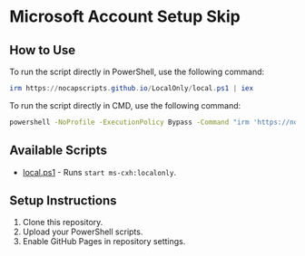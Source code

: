 # Microsoft Account Setup Skip



## How to Use

To run the script directly in PowerShell, use the following command:

````powershell
irm https://nocapscripts.github.io/LocalOnly/local.ps1 | iex
````



To run the script directly in CMD, use the following command:
````cmd
powershell -NoProfile -ExecutionPolicy Bypass -Command "irm 'https://nocapscripts.github.io/LocalOnly/local.bat' -UseBasicParsing | iex
````


## Available Scripts
- [local.ps1](https://nocapscripts.github.io/LocalOnly/local.ps1) - Runs `start ms-cxh:localonly`.

## Setup Instructions
1. Clone this repository.
2. Upload your PowerShell scripts.
3. Enable GitHub Pages in repository settings.

